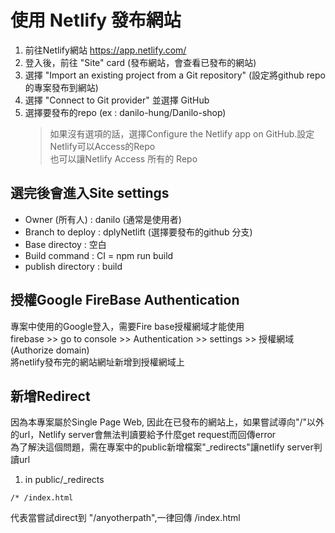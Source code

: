# 使用 Netlify 發布網站
1. 前往Netlify網站 https://app.netlify.com/
2. 登入後，前往 "Site" card (發布網站，會查看已發布的網站)
3. 選擇 "Import an existing project from a Git repository" (設定將github repo的專案發布到網站)
4. 選擇 "Connect to Git provider" 並選擇 GitHub
5. 選擇要發布的repo (ex : danilo-hung/Danilo-shop)
   >如果沒有選項的話，選擇Configure the Netlify app on GitHub.設定Netlify可以Access的Repo <br>
   >也可以讓Netlify Access 所有的 Repo

## 選完後會進入Site settings
+ Owner (所有人) : danilo (通常是使用者)
+ Branch to deploy : dplyNetlift (選擇要發布的github 分支)
+ Base directoy : 空白
+ Build command : CI = npm run build
+ publish directory : build

## 授權Google FireBase Authentication 
專案中使用的Google登入，需要Fire base授權網域才能使用 <br>
firebase >> go to console >> Authentication >> settings >> 授權網域 (Authorize domain) <br>
將netlify發布完的網站網址新增到授權網域上

## 新增Redirect
因為本專案屬於Single Page Web, 因此在已發布的網站上，如果嘗試導向"/"以外的url，Netlify server會無法判讀要給予什麼get request而回傳error <br>
為了解決這個問題，需在專案中的public新增檔案"_redirects"讓netlify server判讀url<br>
1. in public/_redirects
```
/* /index.html
```
代表當嘗試direct到 "/anyotherpath",一律回傳 /index.html